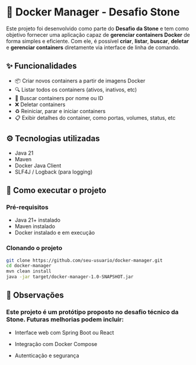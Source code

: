 # 🐳 Docker Manager - Desafio Stone

Este projeto foi desenvolvido como parte do **Desafio da Stone** e tem como objetivo fornecer uma aplicação capaz de **gerenciar containers Docker** de forma simples e eficiente. Com ele, é possível **criar**, **listar**, **buscar**, **deletar** e **gerenciar containers** diretamente via interface de linha de comando.

## ✨ Funcionalidades

- 📦 Criar novos containers a partir de imagens Docker
- 🔍 Listar todos os containers (ativos, inativos, etc)
- 🔎 Buscar containers por nome ou ID
- ❌ Deletar containers
- ♻️ Reiniciar, parar e iniciar containers
- 📋 Exibir detalhes do container, como portas, volumes, status, etc

## ⚙️ Tecnologias utilizadas

- Java 21
- Maven
- Docker Java Client
- SLF4J / Logback (para logging)

## 🚀 Como executar o projeto

### Pré-requisitos

- Java 21+ instalado
- Maven instalado
- Docker instalado e em execução

### Clonando o projeto

```bash
git clone https://github.com/seu-usuario/docker-manager.git
cd docker-manager
mvn clean install
java -jar target/docker-manager-1.0-SNAPSHOT.jar
```

## 📌 Observações
### Este projeto é um protótipo proposto no desafio técnico da Stone. Futuras melhorias podem incluir:

- Interface web com Spring Boot ou React

- Integração com Docker Compose

- Autenticação e segurança

